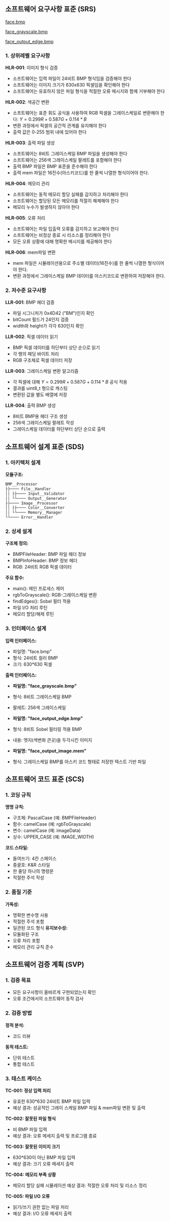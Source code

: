 ## 소프트웨어 요구사항 표준 (SRS)

[face.bmp](https://github.com/user-attachments/files/22039297/face.bmp)

[face_grayscale.bmp](https://github.com/user-attachments/files/22039300/face_grayscale.bmp)

[face_output_edge.bmp](https://github.com/user-attachments/files/22039301/face_output_edge.bmp)

### 1. 상위레벨 요구사항
**HLR-001**: 이미지 형식 검증
- 소프트웨어는 입력 파일이 24비트 BMP 형식임을 검증해야 한다
- 소프트웨어는 이미지 크기가 630x630 픽셀임을 확인해야 한다
- 소프트웨어는 유효하지 않은 파일 형식을 적절한 오류 메시지와 함께 거부해야 한다

**HLR-002**: 색공간 변환
- 소프트웨어는 표준 휘도 공식을 사용하여 RGB 픽셀을 그레이스케일로 변환해야 한다: $Y = 0.299R + 0.587G+ 0.114*B$
- 변환 과정에서 픽셀의 공간적 관계를 유지해야 한다
- 출력 값은 0-255 범위 내에 있어야 한다
  
**HLR-003**: 출력 파일 생성
- 소프트웨어는 8비트 그레이스케일 BMP 파일을 생성해야 한다
- 소프트웨어는 256색 그레이스케일 팔레트를 포함해야 한다
- 출력 BMP 파일은 BMP 표준을 준수해야 한다
- 출력 mem 파일은 16진수(아스키코드)를 한 줄씩 나열한 형식이어야 한다.
  
**HLR-004**: 메모리 관리
- 소프트웨어는 동적 메모리 할당 실패를 감지하고 처리해야 한다
- 소프트웨어는 할당된 모든 메모리를 적절히 해제해야 한다
- 메모리 누수가 발생하지 않아야 한다
  
**HLR-005**: 오류 처리
- 소프트웨어는 파일 입출력 오류를 감지하고 보고해야 한다
- 소프트웨어는 비정상 종료 시 리소스를 정리해야 한다
- 모든 오류 상황에 대해 명확한 메시지를 제공해야 한다

**HLR-006**: mem파일 변환
- mem 파일은 시뮬레이션용으로 주소별 데이터(16진수)를 한 줄씩 나열한 형식이어야 한다.
- 변환 과정에서 그레이스케일 BMP 데이터를 아스키코드로 변환하여 저장해야 한다.

### 2. 저수준 요구사항
**LLR-001**: BMP 헤더 검증
- 파일 시그니처가 0x4D42 ("BM")인지 확인
- bitCount 필드가 24인지 검증
- width와 height가 각각 630인지 확인

**LLR-002**: 픽셀 데이터 읽기
- BMP 픽셀 데이터를 하단부터 상단 순으로 읽기
- 각 행의 패딩 바이트 처리
- RGB 구조체로 픽셀 데이터 저장

**LLR-003**: 그레이스케일 변환 알고리즘
- 각 픽셀에 대해 $Y = 0.299R + 0.587G + 0.114*B$ 공식 적용
- 결과를 uint8_t 형으로 캐스팅
- 변환된 값을 별도 배열에 저장

**LLR-004**: 출력 BMP 생성
- 8비트 BMP용 헤더 구조 생성
- 256색 그레이스케일 팔레트 작성
- 그레이스케일 데이터를 하단부터 상단 순으로 출력

## 소프트웨어 설계 표준 (SDS)
### 1. 아키텍처 설계
**모듈구조:**

```python
BMP__Processor
├├──── File__Handler
││ ├├──── Input__Validator
││ └└──── Output__Generator
├├──── Image__Processor
││ ├├──── Color__Converter
││ └└──── Memory__Manager
└└──── Error__Handler
```
### 2. 상세 설계
**구조체 정의:**
- BMPFileHeader: BMP 파일 헤더 정보
- BMPInfoHeader: BMP 정보 헤더
- RGB: 24비트 RGB 픽셀 데이터

**주요 함수:**
- main(): 메인 프로세스 제어
- rgbToGrayscale(): RGB-그레이스케일 변환
- findEdges(): Sobel 필터 적용
- 파일 I/O 처리 루틴
- 메모리 할당/해제 루틴

### 3. 인터페이스 설계
**입력 인터페이스:**
- 파일명: "face.bmp"
- 형식: 24비트 컬러 BMP
- 크기: 630*630 픽셀

**출력 인터페이스:**
- **파일명: "face_grayscale.bmp"**
- 형식: 8비트 그레이스케일 BMP
- 팔레트: 256색 그레이스케일

- **파일명: "face_output_edge.bmp"**
- 형식: 8비트 Sobel 필터링 적용 BMP
- 내용: 엣지(색변화 큰곳)을 두각시킨 이미지

- **파일명: "face_output_image.mem"**
- 형식: 그레이스케일 BMP를 아스키 코드 형태로 저장한 텍스트 기반 파일

## 소프트웨어 코드 표준 (SCS)
### 1. 코딩 규칙
**명명 규칙:**
- 구조체: PascalCase (예: BMPFileHeader)
- 함수: camelCase (예: rgbToGrayscale)
- 변수: camelCase (예: imageData)
- 상수: UPPER_CASE (예: IMAGE_WIDTH)

**코드 스타일:**
- 들여쓰기: 4칸 스페이스
- 중괄호: K&R 스타일
- 한 줄당 하나의 명령문
- 적절한 주석 작성

### 2. 품질 기준
**가독성:**
- 명확한 변수명 사용
- 적절한 주석 포함
- 일관된 코드 형식
**유지보수성:**
- 모듈화된 구조
- 오류 처리 포함
- 메모리 관리 규칙 준수


## 소프트웨어 검증 계획 (SVP)
### 1. 검증 목표
- 모든 요구사항이 올바르게 구현되었는지 확인
- 오류 조건에서의 소프트웨어 동작 검사

### 2. 검증 방법
**정적 분석:**
- 코드 리뷰

**동적 테스트:**
- 단위 테스트
- 통합 테스트

### 3. 테스트 케이스
**TC-001: 정상 입력 처리**
- 유효한 630*630 24비트 BMP 파일 입력
- 예상 결과: 성공적인 그레이 스케일 BMP 파일 & mem파일 변환 및 출력  

**TC-002: 잘못된 파일 형식**
- 비 BMP 파일 입력
- 예상 결과: 오류 메세지 출력 및 프로그램 종료

**TC-003: 잘못된 이미지 크기**
- 630*630이 아닌 BMP 파일 입력
- 예상 결과: 크기 오류 메세지 출력

**TC-004: 메모리 부족 상황**
- 메모리 할당 실패 시뮬레이션 예상 결과:  적절한 오류 처리 및 리소스 정리

**TC-005: 파일 I/O 오류** 
- 읽기/쓰기 권한 없는 파일 처리
- 예상 결과: I/O 오류 메세지 출력
